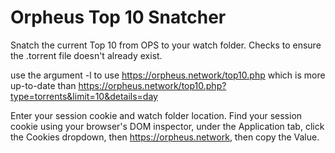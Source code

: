 # Orpheus Top 10 Snatcher
Snatch the current Top 10 from OPS to your watch folder. Checks to ensure the .torrent file doesn't already exist. 

use the argument -l to use https://orpheus.network/top10.php which is more up-to-date than https://orpheus.network/top10.php?type=torrents&limit=10&details=day

Enter your session cookie and watch folder location. Find your session cookie using your browser's DOM inspector, under the Application tab, click the Cookies dropdown, then https://orpheus.network, then copy the Value. 
